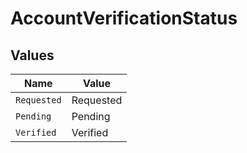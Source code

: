 # AccountVerificationStatus


## Values

| Name        | Value       |
| ----------- | ----------- |
| `Requested` | Requested   |
| `Pending`   | Pending     |
| `Verified`  | Verified    |